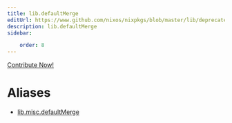 ```yaml
---
title: lib.defaultMerge
editUrl: https://www.github.com/nixos/nixpkgs/blob/master/lib/deprecated.nix#L22C18
description: lib.defaultMerge
sidebar:

    order: 8
---
```


<a href="https://www.github.com/nixos/nixpkgs/blob/master/lib/deprecated.nix#L22C18">Contribute Now!</a>


# Aliases

- [lib.misc.defaultMerge](./reference/lib/misc/lib-misc-defaultMerge)


